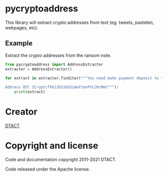 # pycryptoaddress

This library will extract crypto addresses from text (eg. tweets, pastebin, webpages, etc).


## Example
Extract the crypto addresses from the ransom note.

``` python
from pycryptoaddress import AddressExtractor 
extractor = AddressExtractor()

for extract in extractor.finditer("""You need make payment deposit to this coding our address give you instruction
 
Address BTC 1CryptcfFKJJES1Gh5zAoFtmnPYLCRcMmY"""):
    print(extract)

```

# Creator

[DTACT](https://dtact.com/)

# Copyright and license

Code and documentation copyright 2011-2021 DTACT.

Code released under the Apache license.

